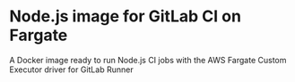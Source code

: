 # Node.js image for GitLab CI on Fargate

A Docker image ready to run Node.js CI jobs with the AWS Fargate Custom Executor driver for GitLab Runner